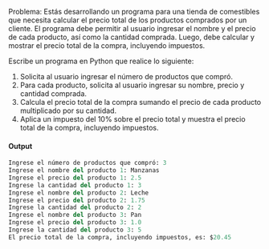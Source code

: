 Problema: Estás desarrollando un programa para una tienda de comestibles que necesita calcular el precio total de los productos comprados por un cliente. El programa debe permitir al usuario ingresar el nombre y el precio de cada producto, así como la cantidad comprada. Luego, debe calcular y mostrar el precio total de la compra, incluyendo impuestos.

Escribe un programa en Python que realice lo siguiente:

1. Solicita al usuario ingresar el número de productos que compró.
2. Para cada producto, solicita al usuario ingresar su nombre, precio y cantidad comprada.
3. Calcula el precio total de la compra sumando el precio de cada producto multiplicado por su cantidad.
4. Aplica un impuesto del 10% sobre el precio total y muestra el precio total de la compra, incluyendo impuestos.
#### Output
```python
Ingrese el número de productos que compró: 3
Ingrese el nombre del producto 1: Manzanas
Ingrese el precio del producto 1: 2.5
Ingrese la cantidad del producto 1: 3
Ingrese el nombre del producto 2: Leche
Ingrese el precio del producto 2: 1.75
Ingrese la cantidad del producto 2: 2
Ingrese el nombre del producto 3: Pan
Ingrese el precio del producto 3: 1.0
Ingrese la cantidad del producto 3: 5
El precio total de la compra, incluyendo impuestos, es: $20.45

```

```python

```